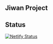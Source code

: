 ## Jiwan Project

## Status

[![Netlify Status](https://api.netlify.com/api/v1/badges/b4d76608-e5b9-4784-913e-6f5b34f6f0ef/deploy-status)](https://app.netlify.com/sites/jiwann/deploys)
